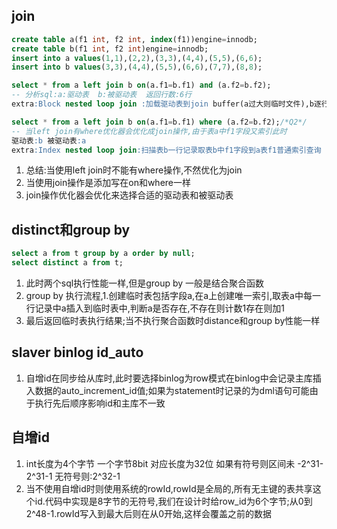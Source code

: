 ## join

```sql
create table a(f1 int, f2 int, index(f1))engine=innodb;
create table b(f1 int, f2 int)engine=innodb;
insert into a values(1,1),(2,2),(3,3),(4,4),(5,5),(6,6);
insert into b values(3,3),(4,4),(5,5),(6,6),(7,7),(8,8);
```

```sql
select * from a left join b on(a.f1=b.f1) and (a.f2=b.f2);
-- 分析sql:a:驱动表  b:被驱动表  返回行数:6行
extra:Block nested loop join :加载驱动表到join buffer(a过大则临时文件),b逐行扫描跟join buffer比较,满足条件的行加入到结果集中.当表b扫描后完对表a未扫描的行加入到结果集,同时b的字段为null
```

```sql
select * from a left join b on(a.f1=b.f1) where (a.f2=b.f2);/*Q2*/
-- 当left join有where优化器会优化成join操作,由于表a中f1字段又索引此时
驱动表:b 被驱动表:a
extra:Index nested loop join:扫描表b一行记录取表b中f1字段到a表f1普通索引查询
```

1. 总结:当使用left join时不能有where操作,不然优化为join 
2. 当使用join操作是添加写在on和where一样
3. join操作优化器会优化来选择合适的驱动表和被驱动表

## distinct和group by

```sql
select a from t group by a order by null;
select distinct a from t;
```

1. 此时两个sql执行性能一样,但是group by 一般是结合聚合函数
2. group by 执行流程,1.创建临时表包括字段a,在a上创建唯一索引,取表a中每一行记录中a插入到临时表中,判断a是否存在,不存在则计数1存在则加1
3. 最后返回临时表执行结果;当不执行聚合函数时distance和group by性能一样

## slaver binlog id_auto

1. 自增id在同步给从库时,此时要选择binlog为row模式在binlog中会记录主库插入数据的auto_increment_id值;如果为statement时记录的为dml语句可能由于执行先后顺序影响id和主库不一致

## 自增id

1. int长度为4个字节 一个字节8bit  对应长度为32位  如果有符号则区间未 -2^31-2^31-1 无符号则:2^32-1
2. 当不使用自增id时则使用系统的rowId,rowId是全局的,所有无主键的表共享这个id.代码中实现是8字节的无符号,我们在设计时给row_id为6个字节;从0到2^48-1.rowId写入到最大后则在从0开始,这样会覆盖之前的数据